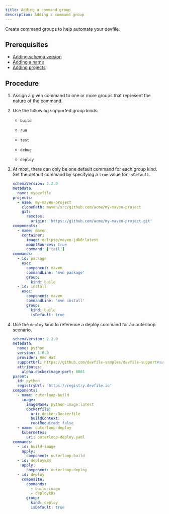 ```yaml
---
title: Adding a command group
description: Adding a command group
---
```


Create command groups to help automate your devfile.

## Prerequisites

- [Adding schema version](./adding-schema-version)
- [Adding a name](./adding-a-name)
- [Adding projects](./adding-projects)

## Procedure

1. Assign a given command to one or more groups that represent the
    nature of the command.

2. Use the following supported group kinds:

    - `build`

    - `run`

    - `test`

    - `debug`

    - `deploy`

3. At most, there can only be one default command for each group kind.
    Set the default command by specifying a `true` value for
    `isDefault`.

    ```yaml {% filename="devfile.yaml" %}
    schemaVersion: 2.2.0
    metadata:
      name: mydevfile
    projects:
      - name: my-maven-project
        clonePath: maven/src/github.com/acme/my-maven-project
        git:
          remotes:
            origin: 'https://github.com/acme/my-maven-project.git'
    components:
      - name: maven
        container:
          image: eclipse/maven-jdk8:latest
          mountSources: true
          command: ['tail']
    commands:
      - id: package
        exec:
          component: maven
          commandLine: 'mvn package'
          group:
            kind: build
      - id: install
        exec:
          component: maven
          commandLine: 'mvn install'
          group:
            kind: build
            isDefault: true
    ```

4. Use the `deploy` kind to reference a deploy command for an outerloop
   scenario.

    ```yaml {% filename="devfile.yaml" %}
    schemaVersion: 2.2.0
    metadata:
      name: python
      version: 1.0.0
      provider: Red Hat
      supportUrl: https://github.com/devfile-samples/devfile-support#support-information
      attributes:
        alpha.dockerimage-port: 8081
    parent:
      id: python
      registryUrl: 'https://registry.devfile.io'
    components:
      - name: outerloop-build
        image:
          imageName: python-image:latest
          dockerfile:
            uri: docker/Dockerfile
            buildContext: .
            rootRequired: false
      - name: outerloop-deploy
        kubernetes:
          uri: outerloop-deploy.yaml
    commands:
      - id: build-image
        apply:
          component: outerloop-build
      - id: deployk8s
        apply:
          component: outerloop-deploy
      - id: deploy
        composite:
          commands:
            - build-image
            - deployk8s
          group:
            kind: deploy
            isDefault: true
    ```

